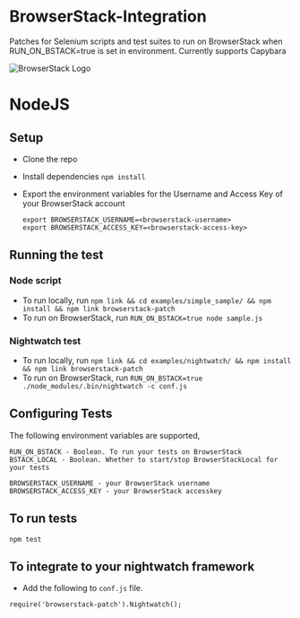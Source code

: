 # BrowserStack-Integration

Patches for Selenium scripts and test suites to run on BrowserStack when RUN_ON_BSTACK=true is set in environment.
Currently supports Capybara

![BrowserStack Logo](https://d98b8t1nnulk5.cloudfront.net/production/images/layout/logo-header.png?1469004780)

# NodeJS

## Setup
* Clone the repo
* Install dependencies `npm install`
* Export the environment variables for the Username and Access Key of your BrowserStack account
  
  ```
  export BROWSERSTACK_USERNAME=<browserstack-username>
  export BROWSERSTACK_ACCESS_KEY=<browserstack-access-key>
  ```

## Running the test

### Node script
- To run locally, run `npm link && cd examples/simple_sample/ && npm install && npm link browserstack-patch`
- To run on BrowserStack, run `RUN_ON_BSTACK=true node sample.js`

### Nightwatch test
- To run locally, run `npm link && cd examples/nightwatch/ && npm install && npm link browserstack-patch`
- To run on BrowserStack, run `RUN_ON_BSTACK=true ./node_modules/.bin/nightwatch -c conf.js`

## Configuring Tests

The following environment variables are supported,

```
RUN_ON_BSTACK - Boolean. To run your tests on BrowserStack
BSTACK_LOCAL - Boolean. Whether to start/stop BrowserStackLocal for your tests

BROWSERSTACK_USERNAME - your BrowserStack username
BROWSERSTACK_ACCESS_KEY - your BrowserStack accesskey
```

## To run tests

```node
npm test
```

## To integrate to your nightwatch framework

- Add the following to `conf.js` file.

```node
require('browserstack-patch').Nightwatch();
```

